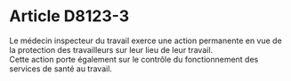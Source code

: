 # Article D8123-3

  
Le médecin inspecteur du travail exerce une action permanente en vue de la protection des travailleurs sur leur lieu de leur travail.   
Cette action porte également sur le contrôle du fonctionnement des services de santé au travail.